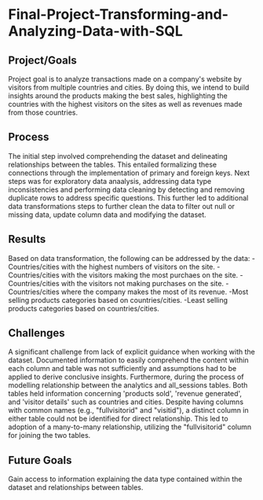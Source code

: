 # Final-Project-Transforming-and-Analyzing-Data-with-SQL

## Project/Goals
Project goal is to analyze transactions made on a company's website by visitors from multiple countries and cities.
By doing this, we intend to build insights around the products making the best sales, highlighting the countries with the highest visitors on the sites as well as revenues made from those countries.

## Process
The initial step involved comprehending the dataset and delineating relationships between the tables. This entailed formalizing these connections through the implementation of primary and foreign keys. Next steps was for exploratory data anaalysis, addressing data type inconsistencies and performing data cleaning by detecting and removing duplicate rows to address specific questions. This further led to additional data transformations steps to further clean the data to filter out null or missing data, update column data and modifying the dataset.

## Results
Based on data transformation, the following can be addressed by the data:
-Countries/cities with the highest numbers of visitors on the site.
-Countries/cities with the visitors making the most purchaes on the site.
-Countries/cities with the visitors not making purchases on the site.
-Countries/cities where the company makes the most of its revenue.
-Most selling products categories based on countries/cities.
-Least selling products categories based on countries/cities.

## Challenges 
A significant challenge from lack of explicit guidance when working with the dataset. Documented information to easily comprehend the content within each column and table was not sufficiently and assumptions had to be applied to derive conclusive insights.
Furthermore, during the process of modelling relationship between the analytics and all_sessions tables. Both tables held information concerning 'products sold', 'revenue generated', and 'visitor details' such as countries and cities. Despite having columns with common names (e.g., "fullvisitorid" and "visitid"), a distinct column in either table could not be identified for direct relationship. This led to adoption of a many-to-many relationship, utilizing the "fullvisitorid" column for joining the two tables.

## Future Goals
Gain access to information explaining the data type contained within the dataset and relationships between tables.
